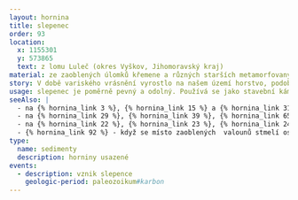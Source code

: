 ```yaml
---
layout: hornina
title: slepenec
order: 93
location:
  x: 1155301
  y: 573865
  text: z lomu Luleč (okres Vyškov, Jihomoravský kraj)
material: ze zaoblených úlomků křemene a různých starších metamorfovaných, vyvřelých a usazených hornin.
story: V době variského vrásnění vyrostlo na našem území horstvo, podobné dnešním Alpám nebo Himálaji, které rychle zvětrávalo. Úlomky zvětralých hornin přinášely řeky do moře, které se tehdy nacházelo východně od velehor, na Moravě. Na dně oceánu u okraje pevniny se ukládaly mohutné vrstvy jílu, písku a valounů, z nichž vznikla souvrství jílovců, drob a slepenců. Později vrásnění zasáhlo i tyto mořské sedimenty. Zprohýbaly se do vrás a vynořily se nad hladinu.
usage: slepenec je poměrně pevný a odolný. Používá se jako stavební kámen. Těží se v lomu, drtí se na menší kousky, které se pak třídí podle velikosti. Přidává se do betonových a asfaltových směsí pro stavební účely. 
seeAlso: |
  - na {% hornina_link 3 %}, {% hornina_link 15 %} a {% hornina_link 31 %} a {% hornina_link 43 %} - uvidíš jiné typy slepenců, které vznikly v různých obdobích a v odlišném prostředí
  - na {% hornina_link 29 %}, {% hornina_link 39 %}, {% hornina_link 65 %} a {% hornina_link 76 %}  - pokud se nahromadí drobnější úlomky křemene, nevznikne slepenec, ale pískovec
  - na {% hornina_link 22 %}, {% hornina_link 23 %}, {% hornina_link 24 %} a {% hornina_link 49 %} - před tím, než jsem se stal pevnou horninou, byl jsem také nezpevněným štěrkem
  - {% hornina_link 92 %} - když se místo zaoblených  valounů stmelí ostrohranné úlomky, není to slepenec, ale brekcie 
type:
  name: sedimenty
  description: horniny usazené
events:
  - description: vznik slepence
    geologic-period: paleozoikum#karbon
---
```


